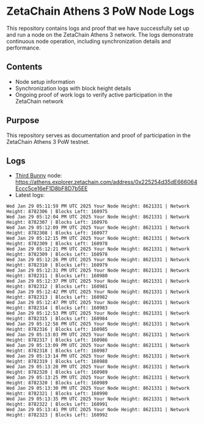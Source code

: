 # ZetaChain Athens 3 PoW Node Logs
This repository contains logs and proof that we have successfully set up and run a node on the ZetaChain Athens 3 network. The logs demonstrate continuous node operation, including synchronization details and performance.

## Contents
- Node setup information
- Synchronization logs with block height details
- Ongoing proof of work logs to verify active participation in the ZetaChain network

## Purpose
This repository serves as documentation and proof of participation in the ZetaChain Athens 3 PoW testnet.

## Logs

- [Third Bunny](https://thirdbunny.xyz/) node: https://athens.explorer.zetachain.com/address/0x225254d35dE666064Eccc5ce16eF1D8bF8D7b5EE
- Latest logs:
```
Wed Jan 29 05:11:59 PM UTC 2025 Your Node Height: 8621331 | Network Height: 8782306 | Blocks Left: 160975
Wed Jan 29 05:12:04 PM UTC 2025 Your Node Height: 8621331 | Network Height: 8782307 | Blocks Left: 160976
Wed Jan 29 05:12:09 PM UTC 2025 Your Node Height: 8621331 | Network Height: 8782308 | Blocks Left: 160977
Wed Jan 29 05:12:15 PM UTC 2025 Your Node Height: 8621331 | Network Height: 8782309 | Blocks Left: 160978
Wed Jan 29 05:12:21 PM UTC 2025 Your Node Height: 8621331 | Network Height: 8782309 | Blocks Left: 160978
Wed Jan 29 05:12:26 PM UTC 2025 Your Node Height: 8621331 | Network Height: 8782310 | Blocks Left: 160979
Wed Jan 29 05:12:31 PM UTC 2025 Your Node Height: 8621331 | Network Height: 8782311 | Blocks Left: 160980
Wed Jan 29 05:12:37 PM UTC 2025 Your Node Height: 8621331 | Network Height: 8782312 | Blocks Left: 160981
Wed Jan 29 05:12:42 PM UTC 2025 Your Node Height: 8621331 | Network Height: 8782313 | Blocks Left: 160982
Wed Jan 29 05:12:47 PM UTC 2025 Your Node Height: 8621331 | Network Height: 8782314 | Blocks Left: 160983
Wed Jan 29 05:12:53 PM UTC 2025 Your Node Height: 8621331 | Network Height: 8782315 | Blocks Left: 160984
Wed Jan 29 05:12:58 PM UTC 2025 Your Node Height: 8621331 | Network Height: 8782316 | Blocks Left: 160985
Wed Jan 29 05:13:03 PM UTC 2025 Your Node Height: 8621331 | Network Height: 8782317 | Blocks Left: 160986
Wed Jan 29 05:13:09 PM UTC 2025 Your Node Height: 8621331 | Network Height: 8782318 | Blocks Left: 160987
Wed Jan 29 05:13:14 PM UTC 2025 Your Node Height: 8621331 | Network Height: 8782319 | Blocks Left: 160988
Wed Jan 29 05:13:20 PM UTC 2025 Your Node Height: 8621331 | Network Height: 8782320 | Blocks Left: 160989
Wed Jan 29 05:13:25 PM UTC 2025 Your Node Height: 8621331 | Network Height: 8782320 | Blocks Left: 160989
Wed Jan 29 05:13:30 PM UTC 2025 Your Node Height: 8621331 | Network Height: 8782321 | Blocks Left: 160990
Wed Jan 29 05:13:35 PM UTC 2025 Your Node Height: 8621331 | Network Height: 8782322 | Blocks Left: 160991
Wed Jan 29 05:13:41 PM UTC 2025 Your Node Height: 8621331 | Network Height: 8782323 | Blocks Left: 160992
```
